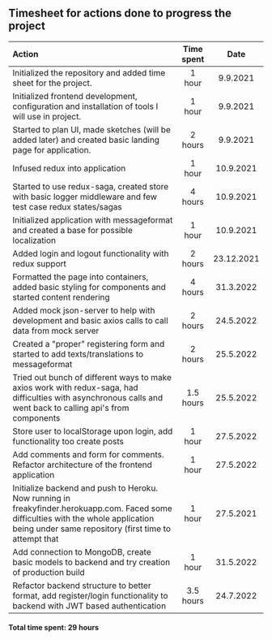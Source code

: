 ## Timesheet for actions done to progress the project

| Action                                                                                                     | Time spent |    Date    |
| :--------------------------------------------------------------------------------------------------------- | :--------: | :--------: |
| Initialized the repository and added time sheet for the project.                                           |   1 hour   |  9.9.2021  |
| Initialized frontend development, configuration and installation of tools I will use in project.           |   1 hour   |  9.9.2021  |
| Started to plan UI, made sketches (will be added later) and created basic landing page for application.    |  2 hours   |  9.9.2021  |
| Infused redux into application                                                                             |   1 hour   | 10.9.2021  |
| Started to use redux-saga, created store with basic logger middleware and few test case redux states/sagas |  4 hours   | 10.9.2021  |
| Initialized application with messageformat and created a base for possible localization                    |   1 hour   | 10.9.2021  |
| Added login and logout functionality with redux support                                                    |  2 hours   | 23.12.2021 |
| Formatted the page into containers, added basic styling for components and started content rendering       |  4 hours   | 31.3.2022  |
| Added mock json-server to help with development and basic axios calls to call data from mock server        |  2 hours   | 24.5.2022  |
| Created a "proper" registering form and started to add texts/translations to messageformat                 |  2 hours   | 25.5.2022  |
| Tried out bunch of different ways to make axios work with redux-saga, had difficulties with asynchronous calls and went back to calling api's from components |  1.5 hours | 25.5.2022  |
|Store user to localStorage upon login, add functionality too create posts                                   |   1 hour   | 27.5.2022  |
|Add comments and form for comments. Refactor architecture of the frontend application                       |   1 hour   | 27.5.2022  |
|Initialize backend and push to Heroku. Now running in freakyfinder.herokuapp.com. Faced some difficulties with the whole application being under same repository (first time to attempt that |   1 hour   | 27.5.2021  |
|Add connection to MongoDB, create basic models to backend and try creation of production build              |   1 hour   | 31.5.2022  |
|Refactor backend structure to better format, add register/login functionality to backend with JWT based authentication |   3.5 hours  | 24.7.2022  |

#### Total time spent: 29 hours
